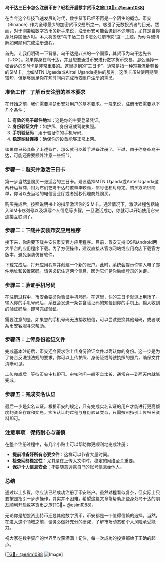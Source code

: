 **乌干达三日卡怎么注册币安？轻松开启数字货币之旅[[TG💪+ @esim1088](https://t.me/s/esim1088)]**

在当今这个科技飞速发展的时代，数字货币已经不再是一个陌生的概念。币安（Binance）作为全球最大的加密货币交易所之一，吸引了无数投资者的目光。然而，对于刚接触数字货币的新手来说，注册币安可能会遇到不少麻烦，尤其是当你身处异国他乡时。本文将围绕“乌干达三日卡怎么注册币安”这一主题，为你详细讲解如何顺利完成注册流程。

首先，让我们明确一下背景。乌干达是非洲的一个国家，其货币为乌干达先令（UGX）。如果你身在乌干达，并且想要通过币安进行数字货币交易，那么选择一张合适的SIM卡是非常重要的。这里提到的“三日卡”，通常是指一种短期流量套餐的SIM卡，比如MTN Uganda或Airtel Uganda提供的服务。这类卡虽然使用期限较短，但足够满足你在短时间内完成币安账户注册的需求。

### 准备工作：了解币安注册的基本要求

在开始之前，我们需要清楚币安对用户的基本要求。一般来说，注册币安需要以下几个条件：

1. **有效的电子邮件地址**：这是你的主要登录凭证。
2. **身份验证文件**：如护照、身份证或驾驶执照。
3. **手机验证码**：用于验证你的手机号码。
4. **稳定网络连接**：确保你的设备能够正常上网。

如果你已经具备了上述条件，那么就可以着手准备注册了。不过，由于你身处乌干达，可能还需要额外注意一些细节。

### 步骤一：购买并激活三日卡

第一步当然是购买一张适合的三日卡。建议选择MTN Uganda或Airtel Uganda这两种运营商，因为它们在乌干达的覆盖率较高，信号也相对稳定。购买方法很简单，你可以去当地的电信营业厅或者授权代理商处购买。

购买完成后，按照说明书上的指示激活你的SIM卡。通常情况下，激活过程包括输入SIM卡序列号以及填写个人信息等步骤。一旦激活成功，你就可以开始使用它来连接互联网了。

### 步骤二：下载并安装币安应用程序

接下来，你需要下载并安装币安官方应用程序。目前，币安支持iOS和Android两大平台的应用程序下载。为了方便操作，建议直接从官方网站或应用商店下载官方版本，避免误装仿冒软件。

下载完成后，打开应用程序并创建一个新的账户。此时，系统会提示你输入电子邮件地址和设置密码。请务必记住这两个信息，因为它们是你后续登录的关键。

### 步骤三：验证手机号码

在注册过程中，币安会要求你验证手机号码。在这里，你的三日卡就派上用场了。输入你的手机号码后，系统会发送一条包含验证码的短信到你的手机上。输入收到的验证码后，即可完成验证。

需要注意的是，如果您的手机号码无法接收短信，可以尝试更换其他号码，或者联系币安客服寻求帮助。

### 步骤四：上传身份验证文件

完成基本注册后，币安还会要求你上传身份验证文件以确认你的身份。这一步是为了符合反洗钱法规的要求。你可以上传护照、身份证或驾驶执照的照片，确保文件清晰可见。

上传完成后，等待币安审核即可。审核时间一般不会太长，通常在一到两天内就能完成。

### 步骤五：完成实名认证

最后一步是实名认证。根据币安的规定，只有完成实名认证的用户才能进行更高额度的资金存取和交易。实名认证的过程与身份验证类似，只需按照指引上传相关资料即可。

### 注意事项：保持耐心与谨慎

在整个注册过程中，有几个小贴士可以帮助你更顺利地完成注册：

- **提前准备好所有必要文件**：这样可以节省大量时间。
- **检查网络稳定性**：尤其是在上传大文件时，稳定的网络至关重要。
- **保护个人信息安全**：不要随意透露自己的账号信息给他人。

### 总结

通过以上步骤，你应该已经成功注册了币安账户。虽然过程看似复杂，但实际上只要按照指引一步步操作，其实并不困难。希望这篇文章能帮助那些身处乌干达的朋友顺利开启数字货币之旅[[TG💪+ @esim1088](https://t.me/s/esim1088)]。

无论你是想投资比特币还是其他数字货币，币安都是一个值得信赖的选择。当然，在进入这个领域之前，请务必做好充分的研究，了解市场动态和个人风险承受能力。

祝大家在数字资产的世界里收获满满！记住，每一次成功的投资都始于正确的起点。

[[TG💪+ @esim1088](https://t.me/s/esim1088) ![Image](https://i.postimg.cc/4NQfJmqS/Snipaste-2025-05-13-00-14-12.png)]